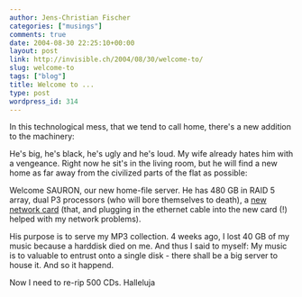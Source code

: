 ```yaml
---
author: Jens-Christian Fischer
categories: ["musings"]
comments: true
date: 2004-08-30 22:25:10+00:00
layout: post
link: http://invisible.ch/2004/08/30/welcome-to/
slug: welcome-to
tags: ["blog"]
title: Welcome to ...
type: post
wordpress_id: 314
---
```


In this technological mess, that we tend to call home, there's a new addition to the machinery:

He's big, he's black, he's ugly and he's loud. My wife already hates him with a vengeance. Right now he sit's in the living room, but he will find a new home as far away from the civilized parts of the flat as possible:

Welcome SAURON, our new home-file server. He has 480 GB in RAID 5 array, dual P3 processors (who will bore themselves to death), a [new network card](/archives/000313.html) (that, and plugging in the ethernet cable into the new card (!) helped with my network problems).

His purpose is to serve my MP3 collection. 4 weeks ago, I lost 40 GB of my music because a harddisk died on me. And thus I said to myself: My music is to valuable to entrust onto a single disk - there shall be a big server to house it. And so it happend.

Now I need to re-rip 500 CDs. Halleluja
